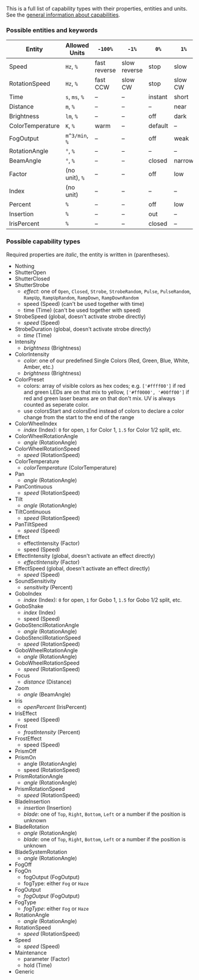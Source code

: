 This is a full list of capability types with their properties, entities and units. See the [general information about capabilities](fixture-format.md#capabilities).

### Possible entities and keywords

| Entity | Allowed Units | `-100%` | `-1%` | `0%` | `1%` | `100%`
| - | - | - | - | - | - | -
| Speed | `Hz`, `%` | fast reverse | slow reverse | stop | slow | fast
| RotationSpeed | `Hz`, `%` | fast CCW | slow CW | stop | slow CW | fast CWW
| Time | `s`, `ms`, `%` | – | – | instant | short | long
| Distance | `m`, `%` | – | – | – | near | far
| Brightness | `lm`, `%` | – | – | off | dark | bright
| ColorTemperature | `K`, `%` | warm | – | default | – | cold
| FogOutput | `m^3/min`, `%` | – | – | off | weak | strong
| RotationAngle | `°`, `%` | – | – | – | – | –
| BeamAngle | `°`, `%` | – | – | closed | narrow | wide
| Factor | (no unit), `%` | – | – | off | low | high
| Index | (no unit) | – | – | – | – | –
| Percent | `%` | – | – | off | low | high
| Insertion | `%` | – | – | out | – | in
| IrisPercent | `%` | – | – | closed | – | open

### Possible capability types

Required properties are _italic_, the entity is written in (parentheses).

* Nothing
* ShutterOpen
* ShutterClosed
* ShutterStrobe
  * _effect_: one of `Open`, `Closed`, `Strobe`, `StrobeRandom`, `Pulse`, `PulseRandom`, `RampUp`, `RampUpRandom`, `RampDown`, `RampDownRandom`
  * speed (Speed) (can't be used together with time)
  * time (Time) (can't be used together with speed)
* StrobeSpeed (global, doesn't activate strobe directly)
  * _speed_ (Speed)
* StrobeDuration (global, doesn't activate strobe directly)
  * _time_ (Time)
* Intensity
  * _brightness_ (Brightness)
* ColorIntensity
  * _color_: one of our predefined Single Colors (Red, Green, Blue, White, Amber, etc.)
  * _brightness_ (Brightness)
* ColorPreset
  * colors: array of visible colors as hex codes; e.g. `['#ffff00']` if red and green LEDs are on that mix to yellow, `['#ff0000', '#00ff00']` if red and green laser beams are on that don't mix. UV is always counted as seperate color.
  * use colorsStart and colorsEnd instead of colors to declare a color change from the start to the end of the range
* ColorWheelIndex
  * _index_ (Index): `0` for open, `1` for Color 1, `1.5` for Color 1/2 split, etc.
* ColorWheelRotationAngle
  * _angle_ (RotationAngle)
* ColorWheelRotationSpeed
  * _speed_ (RotationSpeed)
* ColorTemperature
  * _colorTemperature_ (ColorTemperature)
* Pan
  * _angle_ (RotationAngle)
* PanContinuous
  * _speed_ (RotationSpeed)
* Tilt
  * _angle_ (RotationAngle)
* TiltContinuous
  * _speed_ (RotationSpeed)
* PanTiltSpeed
  * _speed_ (Speed)
* Effect
  * effectIntensity (Factor)
  * speed (Speed)
* EffectIntensity (global, doesn't activate an effect directly)
  * _effectIntensity_ (Factor)
* EffectSpeed (global, doesn't activate an effect directly)
  * _speed_ (Speed)
* SoundSensitivity
  * _sensitivity_ (Percent)
* GoboIndex
  * _index_ (Index): `0` for open, `1` for Gobo 1, `1.5` for Gobo 1/2 split, etc.
* GoboShake
  * _index_ (Index)
  * speed (Speed)
* GoboStencilRotationAngle
  * _angle_ (RotationAngle)
* GoboStencilRotationSpeed
  * _speed_ (RotationSpeed)
* GoboWheelRotationAngle
  * _angle_ (RotationAngle)
* GoboWheelRotationSpeed
  * _speed_ (RotationSpeed)
* Focus
  * _distance_ (Distance)
* Zoom
  * _angle_ (BeamAngle)
* Iris
  * _openPercent_ (IrisPercent)
* IrisEffect
  * speed (Speed)
* Frost
  * _frostIntensity_ (Percent)
* FrostEffect
  * speed (Speed)
* PrismOff
* PrismOn
  * angle (RotationAngle)
  * speed (RotationSpeed)
* PrismRotationAngle
  * _angle_ (RotationAngle)
* PrismRotationSpeed
  * _speed_ (RotationSpeed)
* BladeInsertion
  * _insertion_ (Insertion)
  * _blade_: one of `Top`, `Right`, `Bottom`, `Left` or a number if the position is unknown
* BladeRotation
  * _angle_ (RotationAngle)
  * _blade_: one of `Top`, `Right`, `Bottom`, `Left` or a number if the position is unknown
* BladeSystemRotation
  * _angle_ (RotationAngle)
* FogOff
* FogOn
  * fogOutput (FogOutput)
  * fogType: either `Fog` or `Haze`
* FogOutput
  * _fogOutput_ (FogOutput)
* FogType
  * _fogType_: either `Fog` or `Haze`
* RotationAngle
  * _angle_ (RotationAngle)
* RotationSpeed
  * _speed_ (RotationSpeed)
* Speed
  * _speed_ (Speed)
* Maintenance
  * parameter (Factor)
  * hold (Time)
* Generic